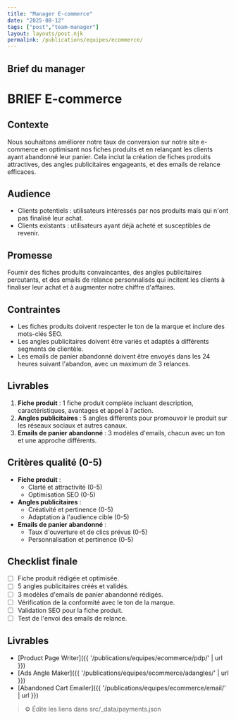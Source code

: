 ```yaml
---
title: "Manager E-commerce"
date: "2025-08-12"
tags: ["post","team-manager"]
layout: layouts/post.njk
permalink: /publications/equipes/ecommerce/
---
```

## Brief du manager

# BRIEF E-commerce

## Contexte
Nous souhaitons améliorer notre taux de conversion sur notre site e-commerce en optimisant nos fiches produits et en relançant les clients ayant abandonné leur panier. Cela inclut la création de fiches produits attractives, des angles publicitaires engageants, et des emails de relance efficaces.

## Audience
- Clients potentiels : utilisateurs intéressés par nos produits mais qui n'ont pas finalisé leur achat.
- Clients existants : utilisateurs ayant déjà acheté et susceptibles de revenir.

## Promesse
Fournir des fiches produits convaincantes, des angles publicitaires percutants, et des emails de relance personnalisés qui incitent les clients à finaliser leur achat et à augmenter notre chiffre d'affaires.

## Contraintes
- Les fiches produits doivent respecter le ton de la marque et inclure des mots-clés SEO.
- Les angles publicitaires doivent être variés et adaptés à différents segments de clientèle.
- Les emails de panier abandonné doivent être envoyés dans les 24 heures suivant l'abandon, avec un maximum de 3 relances.

## Livrables
1. **Fiche produit** : 1 fiche produit complète incluant description, caractéristiques, avantages et appel à l'action.
2. **Angles publicitaires** : 5 angles différents pour promouvoir le produit sur les réseaux sociaux et autres canaux.
3. **Emails de panier abandonné** : 3 modèles d'emails, chacun avec un ton et une approche différents.

## Critères qualité (0-5)
- **Fiche produit** : 
  - Clarté et attractivité (0-5)
  - Optimisation SEO (0-5)
- **Angles publicitaires** : 
  - Créativité et pertinence (0-5)
  - Adaptation à l'audience cible (0-5)
- **Emails de panier abandonné** : 
  - Taux d'ouverture et de clics prévus (0-5)
  - Personnalisation et pertinence (0-5)

## Checklist finale
- [ ] Fiche produit rédigée et optimisée.
- [ ] 5 angles publicitaires créés et validés.
- [ ] 3 modèles d'emails de panier abandonné rédigés.
- [ ] Vérification de la conformité avec le ton de la marque.
- [ ] Validation SEO pour la fiche produit.
- [ ] Test de l'envoi des emails de relance.

## Livrables
- [Product Page Writer]({{ '/publications/equipes/ecommerce/pdp/' | url }})
- [Ads Angle Maker]({{ '/publications/equipes/ecommerce/adangles/' | url }})
- [Abandoned Cart Emailer]({{ '/publications/equipes/ecommerce/email/' | url }})

> ⚙️ Édite les liens dans src/_data/payments.json
